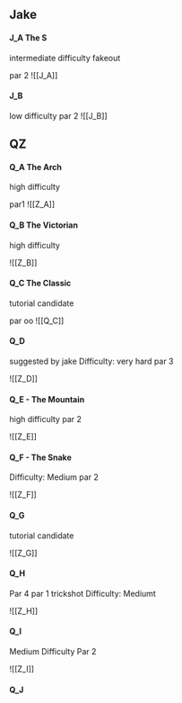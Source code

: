 ## Jake

#### J_A The S

intermediate difficulty
fakeout

par 2
![[J_A]]

#### J_B

low difficulty
par 2
![[J_B]]

## QZ

#### Q_A The Arch


high difficulty

par1
![[Z_A]]

#### Q_B The Victorian


high difficulty

![[Z_B]]

#### Q_C The Classic


tutorial candidate

par oo
![[Q_C]]


#### Q_D 
suggested by jake
Difficulty: very hard
par 3

![[Z_D]]

#### Q_E - The Mountain

high difficulty
par 2


![[Z_E]]


#### Q_F - The Snake
Difficulty: Medium
par 2


![[Z_F]]

#### Q_G
tutorial candidate


![[Z_G]]




#### Q_H
Par 4
par 1 trickshot
Difficulty: Mediumt

![[Z_H]]

#### Q_I
Medium Difficulty
Par 2


![[Z_I]]


#### Q_J


